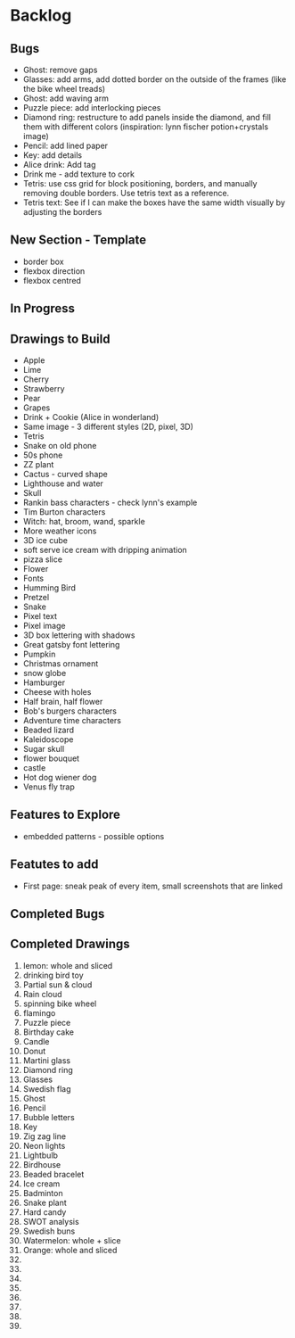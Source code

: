 # Backlog

## Bugs
- Ghost: remove gaps
- Glasses: add arms, add dotted border on the outside of the frames (like the bike wheel treads)
- Ghost: add waving arm
- Puzzle piece: add interlocking pieces
- Diamond ring: restructure to add panels inside the diamond, and fill them with different colors (inspiration: lynn fischer potion+crystals image)
- Pencil: add lined paper
- Key: add details
- Alice drink: Add tag
- Drink me - add texture to cork
- Tetris: use css grid for block positioning, borders, and manually removing double borders. Use tetris text as a reference. 
- Tetris text: See if I can make the boxes have the same width visually by adjusting the borders

## New Section - Template
- border box
- flexbox direction
- flexbox centred

## In Progress 

## Drawings to Build
- Apple
- Lime
- Cherry
- Strawberry
- Pear
- Grapes
- Drink + Cookie (Alice in wonderland)
- Same image - 3 different styles (2D, pixel, 3D)
- Tetris
- Snake on old phone
- 50s phone
- ZZ plant
- Cactus - curved shape
- Lighthouse and water
- Skull
- Rankin bass characters - check lynn's example
- Tim Burton characters
- Witch: hat, broom, wand, sparkle
- More weather icons
- 3D ice cube
- soft serve ice cream with dripping animation
- pizza slice
- Flower
- Fonts
- Humming Bird
- Pretzel
- Snake
- Pixel text
- Pixel image
- 3D box lettering with shadows
- Great gatsby font lettering
- Pumpkin
- Christmas ornament
- snow globe
- Hamburger
- Cheese with holes
- Half brain, half flower
- Bob's burgers characters
- Adventure time characters
- Beaded lizard
- Kaleidoscope
- Sugar skull
- flower bouquet
- castle
- Hot dog wiener dog
- Venus fly trap

## Features to Explore
- embedded patterns - possible options

## Featutes to add 
- First page: sneak peak of every item, small screenshots that are linked

## Completed Bugs

## Completed Drawings
1. lemon: whole and sliced
2. drinking bird toy
3. Partial sun & cloud
4. Rain cloud
5. spinning bike wheel
6. flamingo
7. Puzzle piece
8. Birthday cake
9. Candle
10. Donut
11. Martini glass
12. Diamond ring
13. Glasses
14. Swedish flag
15. Ghost
16. Pencil
17. Bubble letters
18. Key
19. Zig zag line
20. Neon lights
21. Lightbulb
22. Birdhouse
23. Beaded bracelet
24. Ice cream
25. Badminton
26. Snake plant
27. Hard candy
28. SWOT analysis
29. Swedish buns
30. Watermelon: whole + slice
31. Orange: whole and sliced
32.
33.
34.
35.
36.
37.
38.
39.



